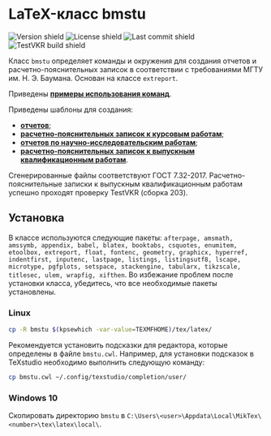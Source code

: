 # LaTeX-класс bmstu

![Version shield](https://img.shields.io/ctan/v/bmstu)
![License shield](https://img.shields.io/ctan/l/bmstu)
![Last commit shield](https://img.shields.io/github/last-commit/Orianti/bmstu-latex-class/master)
![TestVKR build shield](https://img.shields.io/badge/TestVKR%20build-203-blue)

Класс `bmstu` определяет команды и окружения для создания отчетов и расчетно-пояснительных записок в соответствии с требованиями МГТУ им. Н. Э. Баумана. Основан на классе `extreport`.

Приведены [**примеры использования команд**](docs/examples.md).

Приведены шаблоны для создания:
* [**отчетов**](templates/report/);
* [**расчетно-пояснительных записок к курсовым работам**](templates/coursework/);
* [**отчетов по научно-исследовательским работам**](templates/research/);
* [**расчетно-пояснительных записок к выпускным квалификационным работам**](templates/thesis/).

Сгенерированные файлы соответствуют ГОСТ 7.32-2017. Расчетно-пояснительные записки к выпускным квалификационным работам успешно проходят проверку TestVKR (сборка 203).

## Установка

В классе используются следующие пакеты: ```afterpage, amsmath, amssymb, appendix, babel, blatex, booktabs, csquotes, enumitem, etoolbox, extreport, float, fontenc, geometry, graphicx, hyperref, indentfirst, inputenc, lastpage, listings, listingsutf8, lscape, microtype, pgfplots, setspace, stackengine, tabularx, tikzscale, titlesec, ulem, wrapfig, xifthen```. Во избежание проблем после установки класса, убедитесь, что все необходимые пакеты установлены.

### Linux

```bash
cp -R bmstu $(kpsewhich -var-value=TEXMFHOME)/tex/latex/
```

Рекомендуется установить подсказки для редактора, которые определены в файле `bmstu.cwl`. Например, для установки подсказок в TeXstudio необходимо выполнить следующую команду:
```bash
cp bmstu.cwl ~/.config/texstudio/completion/user/
```

### Windows 10

Скопировать директорию `bmstu` в `C:\Users\<user>\Appdata\Local\MikTex\<number>\tex\latex\local\`.
